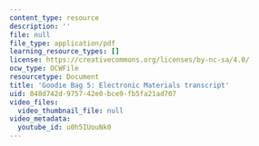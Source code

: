 ```yaml
---
content_type: resource
description: ''
file: null
file_type: application/pdf
learning_resource_types: []
license: https://creativecommons.org/licenses/by-nc-sa/4.0/
ocw_type: OCWFile
resourcetype: Document
title: 'Goodie Bag 5: Electronic Materials transcript'
uid: 048d742d-9757-42e0-bce9-fb5fa21ad707
video_files:
  video_thumbnail_file: null
video_metadata:
  youtube_id: u0h5IUouNk0
---
```

